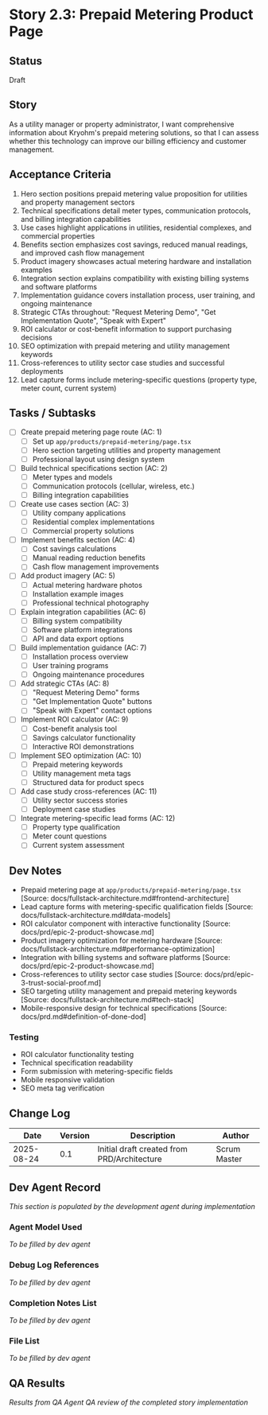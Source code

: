 # Story 2.3: Prepaid Metering Product Page

## Status
Draft

## Story
As a utility manager or property administrator,
I want comprehensive information about Kryohm's prepaid metering solutions,
so that I can assess whether this technology can improve our billing efficiency and customer management.

## Acceptance Criteria
1. Hero section positions prepaid metering value proposition for utilities and property management sectors
2. Technical specifications detail meter types, communication protocols, and billing integration capabilities
3. Use cases highlight applications in utilities, residential complexes, and commercial properties
4. Benefits section emphasizes cost savings, reduced manual readings, and improved cash flow management
5. Product imagery showcases actual metering hardware and installation examples
6. Integration section explains compatibility with existing billing systems and software platforms
7. Implementation guidance covers installation process, user training, and ongoing maintenance
8. Strategic CTAs throughout: "Request Metering Demo", "Get Implementation Quote", "Speak with Expert"
9. ROI calculator or cost-benefit information to support purchasing decisions
10. SEO optimization with prepaid metering and utility management keywords
11. Cross-references to utility sector case studies and successful deployments
12. Lead capture forms include metering-specific questions (property type, meter count, current system)

## Tasks / Subtasks
- [ ] Create prepaid metering page route (AC: 1)
  - [ ] Set up `app/products/prepaid-metering/page.tsx`
  - [ ] Hero section targeting utilities and property management
  - [ ] Professional layout using design system
- [ ] Build technical specifications section (AC: 2)
  - [ ] Meter types and models
  - [ ] Communication protocols (cellular, wireless, etc.)
  - [ ] Billing integration capabilities
- [ ] Create use cases section (AC: 3)
  - [ ] Utility company applications
  - [ ] Residential complex implementations
  - [ ] Commercial property solutions
- [ ] Implement benefits section (AC: 4)
  - [ ] Cost savings calculations
  - [ ] Manual reading reduction benefits
  - [ ] Cash flow management improvements
- [ ] Add product imagery (AC: 5)
  - [ ] Actual metering hardware photos
  - [ ] Installation example images
  - [ ] Professional technical photography
- [ ] Explain integration capabilities (AC: 6)
  - [ ] Billing system compatibility
  - [ ] Software platform integrations
  - [ ] API and data export options
- [ ] Build implementation guidance (AC: 7)
  - [ ] Installation process overview
  - [ ] User training programs
  - [ ] Ongoing maintenance procedures
- [ ] Add strategic CTAs (AC: 8)
  - [ ] "Request Metering Demo" forms
  - [ ] "Get Implementation Quote" buttons
  - [ ] "Speak with Expert" contact options
- [ ] Implement ROI calculator (AC: 9)
  - [ ] Cost-benefit analysis tool
  - [ ] Savings calculator functionality
  - [ ] Interactive ROI demonstrations
- [ ] Implement SEO optimization (AC: 10)
  - [ ] Prepaid metering keywords
  - [ ] Utility management meta tags
  - [ ] Structured data for product specs
- [ ] Add case study cross-references (AC: 11)
  - [ ] Utility sector success stories
  - [ ] Deployment case studies
- [ ] Integrate metering-specific lead forms (AC: 12)
  - [ ] Property type qualification
  - [ ] Meter count questions
  - [ ] Current system assessment

## Dev Notes
- Prepaid metering page at `app/products/prepaid-metering/page.tsx` [Source: docs/fullstack-architecture.md#frontend-architecture]
- Lead capture forms with metering-specific qualification fields [Source: docs/fullstack-architecture.md#data-models]
- ROI calculator component with interactive functionality [Source: docs/prd/epic-2-product-showcase.md]
- Product imagery optimization for metering hardware [Source: docs/fullstack-architecture.md#performance-optimization]
- Integration with billing systems and software platforms [Source: docs/prd/epic-2-product-showcase.md]
- Cross-references to utility sector case studies [Source: docs/prd/epic-3-trust-social-proof.md]
- SEO targeting utility management and prepaid metering keywords [Source: docs/fullstack-architecture.md#tech-stack]
- Mobile-responsive design for technical specifications [Source: docs/prd.md#definition-of-done-dod]

### Testing
- ROI calculator functionality testing
- Technical specification readability
- Form submission with metering-specific fields
- Mobile responsive validation
- SEO meta tag verification

## Change Log
| Date | Version | Description | Author |
|------|---------|-------------|--------|
| 2025-08-24 | 0.1 | Initial draft created from PRD/Architecture | Scrum Master |

## Dev Agent Record
*This section is populated by the development agent during implementation*

### Agent Model Used
*To be filled by dev agent*

### Debug Log References
*To be filled by dev agent*

### Completion Notes List
*To be filled by dev agent*

### File List
*To be filled by dev agent*

## QA Results
*Results from QA Agent QA review of the completed story implementation*

